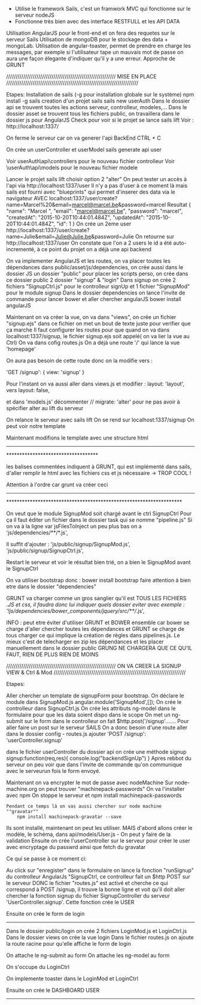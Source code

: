 - Utilise le framework Sails, c'est un framwork MVC qui fonctionne sur le serveur nodeJS
- Fonctionne très bien avec des interface RESTFULL et les API DATA

Utilisation AngularJS pour le front-end et on fera des requetes sur le serveur Sails
Utilisation de mongoDB pour le stockage des data + mongoLab.
Utilisation de angular-toaster, permet de prendre en charge les messages, par exemple si l'utilisateur tape un mauvais
mot de passe on aura une façon élegante d'indiquer qu'il y a une erreur.
Approche de GRUNT

 //////////////////////////////////////////////////////////        MISE EN PLACE     //////////////////////////////////////////////////////////////////////

Etapes:
Installation de sails (-g pour installation globale sur le système)
	npm install -g sails
creation d'un projet sails
	sails new userAuth
   Dans le dossier api se trouvent toutes les actions serveur, controlleur, modeles,...
   Dans le dossier asset se trouvent tous les fichiers public, on travaillera dans le dossier js pour AngularJS
Check pour voir si le projet se lance
	sails lift
   Voir : http://localhost:1337/

On ferme le serveur car on va generer l'api BackEnd
	CTRL + C

On crée un userController et userModel
	sails generate api user

   Voir userAuth\api\controllers pour le nouveau fichier controlleur
   Voir \userAuth\api\models pour le nouveau fichier modele

Lancer le projet
	sails lift
	choisir option 2 "alter"
   On peut tester un accès à l'api via http://localhost:1337/user
   Il n'y a pas d'user à ce moment là mais sails est fourni avec "blueprints" qui permet d'inserer des data via le navigateur
   AVEC
		localhost:1337/user/create?name=Marcel%20&email=marcel@marcel.be&password=marcel
   Resultat
	{
	"name": "Marcel ",
	"email": "marcel@marcel.be",
	"password": "marcel",
	"createdAt": "2015-10-20T10:44:01.484Z",
	"updatedAt": "2015-10-20T10:44:01.484Z",
	"id": 1
	}
	On crée un 2eme user
		http://localhost:1337/user/create?name=Julie&email=Julie@Julie.be&password=Julie
	On retourne sur http://localhost:1337/user
		On constate que l'on a 2 users le id a été auto-incrementé, à ce point du projet on a déjà une api backend

On va implementer AngularJS et les routes, on va placer toutes les dépendances dans public/asset/js/dependencies, on crée aussi dans le dossier JS
un dossier "public" pour placer les scripts perso, on crée dans ce dossier public 2 dossier "signup" & "login"
Dans signup on crée 2 fichiers "SignupCtrl.js" pour le controlleur signUp et 1 fichier "SignupMod" pour le module signup
Dans le dossier dependencies on lance l'invite de commande pour lancer bower et aller chercher angularJS
	bower install angularJS

Maintenant on va créer la vue, on va dans "views", on crée un fichier "signup.ejs" dans ce fichier on met un bout de texte juste pour verifier que ça marche
Il faut configurer les routes pour que quand on va dans localhost:1337/signup, le fichier signup.ejs soit appelé( on va lier la vue au Ctrl)
	On va dans cofig
	routes.js
On a déjà une route '/' qui lance la vue 'homepage'

On aura pas besoin de cette route donc on la modifie vers :

  'GET /signup': {
    view: 'signup'
  }

Pour l'instant on va aussi aller dans views.js et modifier :
  layout: 'layout',
vers
layout: false,

et dans 'models.js' décommenter
  // migrate: 'alter'
pour ne pas avoir à spécifier alter au lift du serveur

On relance le serveur avec
	sails lift
On se rend sur localhost:1337/signup
On peut voir notre template

Maintenant modifions le template avec une structure html
***********************************
<!DOCTYPE html>
<html>
<head>
  <title>Auth App</title>
  <!--STYLES-->
  <!--STYLES END-->
</head>
<body>
<!--SCRIPTS-->
<!--SCRIPTS END-->
</body>
</html>
***********************************

les balises commentées indiquent à GRUNT, qui est implémenté dans sails, d'aller remplir le html avec les fichiers css et js nécessaire -> TROP COOL !

Attention à l'ordre car grunt va créer ceci
*******************************************************************
<!DOCTYPE html>
<html>
<head>
  <title>Auth App</title>
  <!--STYLES-->
  <link rel="stylesheet" href="/styles/importer.css">
  <!--STYLES END-->
</head>
<body>
<!--SCRIPTS-->
<script src="/js/dependencies/sails.io.js"></script>
<script src="/js/dependencies/bower_components/angular/angular.js"></script>
<script src="/js/dependencies/bower_components/angular/angular.min.js"></script>
<script src="/js/dependencies/bower_components/angular/index.js"></script>
<script src="/js/public/signup/SignupCtrl.js"></script>
<script src="/js/public/signup/SignupMod.js"></script>
<!--SCRIPTS END-->
</body>
</html>
*******************************************************************

On veut que le module SignupMod soit chargé avant le ctrl SignupCtrl
Pour ça il faut éditer un fichier dans le dossier task qui se nomme "pipeline.js"
Si on va à la ligne
		var jsFilesToInject
un peu plus bas on a
  'js/dependencies/**/*.js',

 Il suffit d'ajouter :
  'js/public/signup/SignupMod.js',
  'js/public/signup/SignupCtrl.js',

  Restart le serveur et voir le résultat bien trié, on a bien le SignupMod avant le SignupCtrl

On va utiliser bootstrap donc :
	bower install bootstrap
		faire attention à bien etre dans le dossier "dependencies"

GRUNT va charger comme un gros sanglier qu'il est TOUS LES FICHIERS *.JS et css, il faudra donc lui indiquer quels dossier eviter avec
  exemple   :    '!js/dependencies/bower_components/jquery/src/**/*.js',


  INFO : peut etre éviter d'utiliser GRUNT et BOWER ensemble car bower se charge d'aller chercher toutes les dépendances et GRUNT se charge de tous charger
  ce qui implique la création de règles dans pipelines.js. Le mieux c'est de telecharger en zip les dépendances et les placer manuellement dans le dossier public
  GRUNG NE CHARGERA QUE CE QU'IL FAUT, RIEN DE PLUS RIEN DE MOINS


 //////////////////////////////////////////////////////////        ON VA CREER LA SIGNUP VIEW  & Ctrl & Mod      //////////////////////////////////////////////////////////////////////


Etapes:

Aller chercher un template de signupForm pour bootstrap.
On déclare le module dans SignupMod.js
		angular.module('SignupMod',[]);
On crée le controlleur dans SignupCtrl.js
On crée les attributs ng-model dans le formulaire pour que les data soient dispo dans le scope
On met un ng-submit sur le form
dans le controlleur on fait
	      $http.post('/signup'.......
Pour aller faire un post sur le serveur SAILS
On a donc besoin d'une route
	aller dans le dossier config - routes.js
	ajouter
	  'POST /signup': 'userController.signup'

dans le fichier userController du dossier api on crée une méthode signup
  signup:function(req,res){
    console.log("backendSignUp")
  }
  Apres rebbot du serveur on peu voir que dans l'invite de commande qu'on communique avec le serveurun fois le form envoyé.

  Maintenant on va encrypter le mot de passe avec nodeMachine
  Sur node-machine.org on peut trouver "machinepack-passwords"
  On va l'installer avec npm
  On stoppe le serveur et
		npm install machinepack-passwords

	Pendant ce temps là on vas aussi chercher sur node machine ""gravatar""
		npm install machinepack-gravatar --save

Ils sont installé, maintenant on peut les utiliser.
MAIS d'abord allons créer le modèle, le schéma, dans api/models/User.js - On peut y faire de la validation
Ensuite on crée l'userController sur le serveur pour créer le user avec encryptage du passwrd ainsi que fetch du gravatar

Ce qui se passe à ce moment ci:

Au click sur "enregister" dans le formulaire on lance la fonction "runSignup" du controlleur AngularJs "SignupCtrl, ce controlleur fait un $http POST sur le serveur DONC
 le fichier "routes.js" est activé et cherche ce qui correspond à POST /signup, il trouve la bonne ligne et voit qu'il doit aller chercher la fonction signup du fichier SignupController du serveur
 'UserController.signup'. Cette fonction crée le USER


Ensuite on crée le form de login
**********************************
Dans le dossier public/login on crée 2 fichiers LoginMod.js et LoginCtrl.js
Dans le dossier views on crée la vue login
Dans le fichier routes.js on ajoute la route racine pour qu'elle affiche le form de login

On attache le ng-submit au form
On attache les ng-model au form

On s'occupe du LoginCtrl

On implemente toaster dans le LoginMod et LoginCtrl


Ensuite on crée le DASHBOARD USER
**********************************
